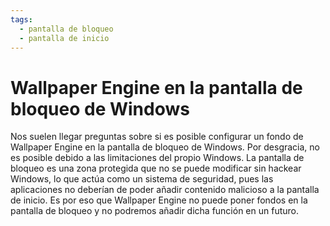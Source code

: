 ```yaml
---
tags:
  - pantalla de bloqueo
  - pantalla de inicio
---
```


# Wallpaper Engine en la pantalla de bloqueo de Windows

Nos suelen llegar preguntas sobre si es posible configurar un fondo de Wallpaper Engine en la pantalla de bloqueo de Windows. Por desgracia, no es posible debido a las limitaciones del propio Windows. La pantalla de bloqueo es una zona protegida que no se puede modificar sin hackear Windows, lo que actúa como un sistema de seguridad, pues las aplicaciones no deberían de poder añadir contenido malicioso a la pantalla de inicio. Es por eso que Wallpaper Engine no puede poner fondos en la pantalla de bloqueo y no podremos añadir dicha función en un futuro.